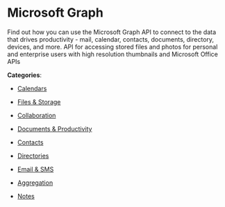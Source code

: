# Microsoft Graph

Find out how you can use the Microsoft Graph API to connect to the data that drives productivity - mail, calendar, contacts, documents, directory, devices, and more. API for accessing stored files and photos for personal and enterprise users with high resolution thumbnails and Microsoft Office APIs

**Categories**:

- [Calendars](https://github/apis-list/apis-list#calendars)

- [Files & Storage](https://github/apis-list/apis-list#files-and-storage)

- [Collaboration](https://github/apis-list/apis-list#collaboration)

- [Documents & Productivity](https://github/apis-list/apis-list#documents-and-productivity)

- [Contacts](https://github/apis-list/apis-list#contacts)

- [Directories](https://github/apis-list/apis-list#directories)

- [Email & SMS](https://github/apis-list/apis-list#email-and-sms)

- [Aggregation](https://github/apis-list/apis-list#aggregation)

- [Notes](https://github/apis-list/apis-list#notes)



